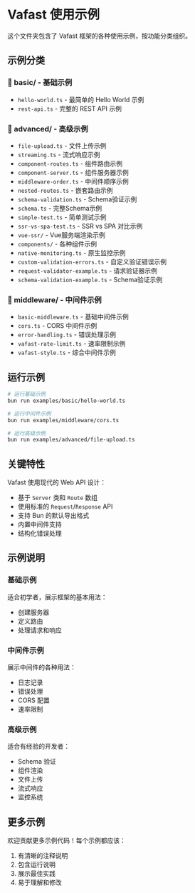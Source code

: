# Vafast 使用示例

这个文件夹包含了 Vafast 框架的各种使用示例，按功能分类组织。

## 示例分类

### 📁 basic/ - 基础示例
- `hello-world.ts` - 最简单的 Hello World 示例
- `rest-api.ts` - 完整的 REST API 示例

### 📁 advanced/ - 高级示例  
- `file-upload.ts` - 文件上传示例
- `streaming.ts` - 流式响应示例
- `component-routes.ts` - 组件路由示例
- `component-server.ts` - 组件服务器示例
- `middleware-order.ts` - 中间件顺序示例
- `nested-routes.ts` - 嵌套路由示例
- `schema-validation.ts` - Schema验证示例
- `schema.ts` - 完整Schema示例
- `simple-test.ts` - 简单测试示例
- `ssr-vs-spa-test.ts` - SSR vs SPA 对比示例
- `vue-ssr/` - Vue服务端渲染示例
- `components/` - 各种组件示例
- `native-monitoring.ts` - 原生监控示例
- `custom-validation-errors.ts` - 自定义验证错误示例
- `request-validator-example.ts` - 请求验证器示例
- `schema-validation-example.ts` - Schema验证示例

### 📁 middleware/ - 中间件示例
- `basic-middleware.ts` - 基础中间件示例
- `cors.ts` - CORS 中间件示例
- `error-handling.ts` - 错误处理示例
- `vafast-rate-limit.ts` - 速率限制示例
- `vafast-style.ts` - 综合中间件示例

## 运行示例

```bash
# 运行基础示例
bun run examples/basic/hello-world.ts

# 运行中间件示例
bun run examples/middleware/cors.ts

# 运行高级示例
bun run examples/advanced/file-upload.ts
```

## 关键特性

Vafast 使用现代的 Web API 设计：
- 基于 `Server` 类和 `Route` 数组
- 使用标准的 `Request`/`Response` API
- 支持 Bun 的默认导出格式
- 内置中间件支持
- 结构化错误处理

## 示例说明

### 基础示例
适合初学者，展示框架的基本用法：
- 创建服务器
- 定义路由
- 处理请求和响应

### 中间件示例
展示中间件的各种用法：
- 日志记录
- 错误处理
- CORS 配置
- 速率限制

### 高级示例
适合有经验的开发者：
- Schema 验证
- 组件渲染
- 文件上传
- 流式响应
- 监控系统

## 更多示例

欢迎贡献更多示例代码！每个示例都应该：
1. 有清晰的注释说明
2. 包含运行说明
3. 展示最佳实践
4. 易于理解和修改
